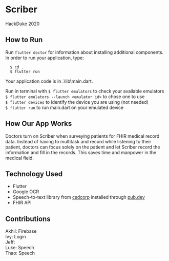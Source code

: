 # Scriber
HackDuke 2020

## How to Run
Run ```flutter doctor``` for information about installing additional components.  
In order to run your application, type:
```
  $ cd .
  $ flutter run
```
Your application code is in .\lib\main.dart.  

Run in terminal with
```$ flutter emulators``` to check your available emulators  
```$ flutter emulators --launch <emulator id>``` to chose one to use  
```$ flutter devices``` to identify the device you are using (not needed)  
```$ flutter run``` to run main.dart on your emulated device

## How Our App Works
Doctors turn on Scriber when surveying patients for FHIR medical record data. Instead of having to multitask and record while listening to their patient, doctors can focus solely on the patient and let Scriber record the information and fill in the records. This saves time and manpower in the medical field. 

## Technology Used
- Flutter
- Google OCR
- Speech-to-text library from [csdcorp](https://pub.dev/packages/speech_to_text) installed through [pub.dev](https://flutter.dev/docs/development/packages-and-plugins/using-packages)
- FHIR API

## Contributions
Akhil: Firebase  
Ivy: Login  
Jeff:  
Luke: Speech  
Thao: Speech  
